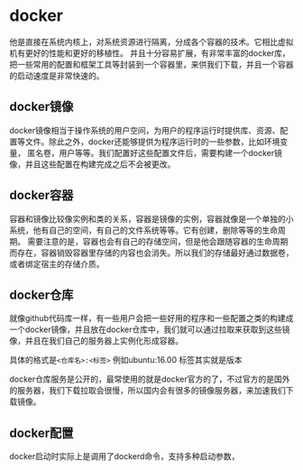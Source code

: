 # docker
  他是直接在系统内核上，对系统资源进行隔离，分成各个容器的技术。它相比虚拟机有更好的性能和更好的移植性。
  并且十分容易扩展，有非常丰富的docker库，把一些常用的配置和框架工具等封装到一个容器里，来供我们下载，并且一个容器的启动速度是非常快速的。
## docker镜像
  docker镜像相当于操作系统的用户空间，为用户的程序运行时提供库、资源、配置等文件。除此之外，docker还能够提供为程序运行时的一些参数，比如环境变量，
  匿名卷，用户等等。我们配置好这些配置文件后，需要构建一个docker镜像，并且这些配置在构建完成之后不会被更改。
## docker容器
  容器和镜像比较像实例和类的关系，容器是镜像的实例，容器就像是一个单独的小系统，他有自己的空间，有自己的文件系统等等。它有创建，删除等等的生命周期。
  需要注意的是，容器也会有自己的存储空间，但是他会跟随容器的生命周期而存在，容器销毁容器里存储的内容也会消失。所以我们的存储最好通过数据卷，或者绑定宿主的存储介质。

## docker仓库
  就像github代码库一样，有一些用户会把一些好用的程序和一些配置之类的构建成一个docker镜像，并且放在docker仓库中，我们就可以通过拉取来获取到这些镜像，并且在我们自己的服务器上实例化形成容器。
  
  具体的格式是`<仓库名>:<标签>` 例如ubuntu:16.00 标签其实就是版本
  
  docker仓库服务是公开的，最常使用的就是docker官方的了，不过官方的是国外的服务器，我们下载拉取会很慢，所以国内会有很多的镜像服务器，来加速我们下载镜像。

## docker配置
  docker启动时实际上是调用了dockerd命令，支持多种启动参数，